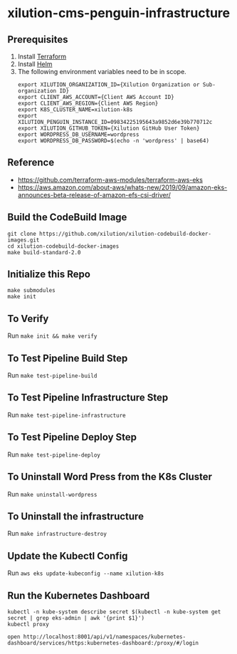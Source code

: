 # xilution-cms-penguin-infrastructure

## Prerequisites

1. Install [Terraform](https://www.terraform.io/)
1. Install [Helm](https://helm.sh/)
1. The following environment variables need to be in scope.
    ```
    export XILUTION_ORGANIZATION_ID={Xilution Organization or Sub-organization ID}
    export CLIENT_AWS_ACCOUNT={Client AWS Account ID}
    export CLIENT_AWS_REGION={Client AWS Region}
    export K8S_CLUSTER_NAME=xilution-k8s
    export XILUTION_PENGUIN_INSTANCE_ID=09834225195643a9852d6e39b770712c
    export XILUTION_GITHUB_TOKEN={Xilution GitHub User Token}
    export WORDPRESS_DB_USERNAME=wordpress
    export WORDPRESS_DB_PASSWORD=$(echo -n 'wordpress' | base64)
    ```

## Reference

* https://github.com/terraform-aws-modules/terraform-aws-eks
* https://aws.amazon.com/about-aws/whats-new/2019/09/amazon-eks-announces-beta-release-of-amazon-efs-csi-driver/

## Build the CodeBuild Image

```
git clone https://github.com/xilution/xilution-codebuild-docker-images.git
cd xilution-codebuild-docker-images
make build-standard-2.0
```

## Initialize this Repo

```
make submodules
make init
```

## To Verify

Run `make init && make verify`

## To Test Pipeline Build Step

Run `make test-pipeline-build`

## To Test Pipeline Infrastructure Step

Run `make test-pipeline-infrastructure`

## To Test Pipeline Deploy Step

Run `make test-pipeline-deploy`

## To Uninstall Word Press from the K8s Cluster

Run `make uninstall-wordpress`

## To Uninstall the infrastructure

Run `make infrastructure-destroy`

## Update the Kubectl Config

Run `aws eks update-kubeconfig --name xilution-k8s`

## Run the Kubernetes Dashboard

```
kubectl -n kube-system describe secret $(kubectl -n kube-system get secret | grep eks-admin | awk '{print $1}')
kubectl proxy
```

```
open http://localhost:8001/api/v1/namespaces/kubernetes-dashboard/services/https:kubernetes-dashboard:/proxy/#/login
```
